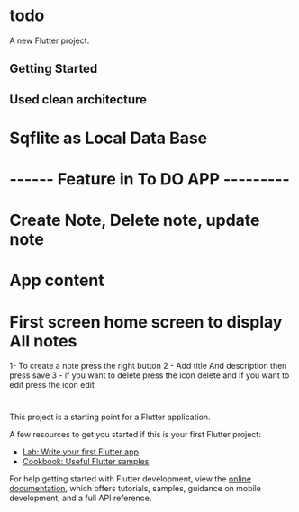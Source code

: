 # todo

A new Flutter project.

## Getting Started
## Used clean architecture 
# Sqflite as Local Data Base
# ------ Feature in To DO APP ---------
# Create Note, Delete note, update note 
# App content
# First screen home screen to display All notes
  1-  To create a note press the right button 
  2 - Add title And description  then press save
  3 - if you want to delete press the icon delete and if you want to edit press the icon edit
  
#

This project is a starting point for a Flutter application.

A few resources to get you started if this is your first Flutter project:

- [Lab: Write your first Flutter app](https://docs.flutter.dev/get-started/codelab)
- [Cookbook: Useful Flutter samples](https://docs.flutter.dev/cookbook)

For help getting started with Flutter development, view the
[online documentation](https://docs.flutter.dev/), which offers tutorials,
samples, guidance on mobile development, and a full API reference.
